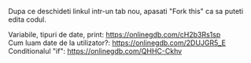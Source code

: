 Dupa ce deschideti linkul intr-un tab nou, apasati "Fork this" ca sa puteti edita codul. 

Variabile, tipuri de date, print: https://onlinegdb.com/cH2b3Rs1sp \
Cum luam date de la utilizator?: https://onlinegdb.com/2DUJGR5_E \
Conditionalul "if": https://onlinegdb.com/QHHC-Ckhv 

